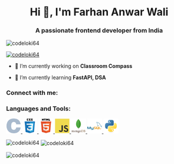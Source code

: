 <h1 align="center">Hi 👋, I'm Farhan Anwar Wali</h1>
<h3 align="center">A passionate frontend developer from India</h3>

<p align="left"> <img src="https://komarev.com/ghpvc/?username=codeloki64&label=Profile%20views&color=0e75b6&style=flat-square" alt="codeloki64" /> </p>

<p align="left"> <a href="https://github.com/ryo-ma/github-profile-trophy"><img src="https://github-profile-trophy.vercel.app/?username=codeloki64" alt="codeloki64" /></a> </p>

- 🔭 I’m currently working on **Classroom Compass**

- 🌱 I’m currently learning **FastAPI, DSA**

<h3 align="left">Connect with me:</h3>
<p align="left">
</p>

<h3 align="left">Languages and Tools:</h3>
<p align="left"> <a href="https://www.cprogramming.com/" target="_blank" rel="noreferrer"> <img src="https://raw.githubusercontent.com/devicons/devicon/master/icons/c/c-original.svg" alt="c" width="40" height="40"/> </a> <a href="https://www.w3schools.com/css/" target="_blank" rel="noreferrer"> <img src="https://raw.githubusercontent.com/devicons/devicon/master/icons/css3/css3-original-wordmark.svg" alt="css3" width="40" height="40"/> </a> <a href="https://www.w3.org/html/" target="_blank" rel="noreferrer"> <img src="https://raw.githubusercontent.com/devicons/devicon/master/icons/html5/html5-original-wordmark.svg" alt="html5" width="40" height="40"/> </a> <a href="https://developer.mozilla.org/en-US/docs/Web/JavaScript" target="_blank" rel="noreferrer"> <img src="https://raw.githubusercontent.com/devicons/devicon/master/icons/javascript/javascript-original.svg" alt="javascript" width="40" height="40"/> </a> <a href="https://www.mongodb.com/" target="_blank" rel="noreferrer"> <img src="https://raw.githubusercontent.com/devicons/devicon/master/icons/mongodb/mongodb-original-wordmark.svg" alt="mongodb" width="40" height="40"/> </a> <a href="https://www.mysql.com/" target="_blank" rel="noreferrer"> <img src="https://raw.githubusercontent.com/devicons/devicon/master/icons/mysql/mysql-original-wordmark.svg" alt="mysql" width="40" height="40"/> </a> <a href="https://www.python.org" target="_blank" rel="noreferrer"> <img src="https://raw.githubusercontent.com/devicons/devicon/master/icons/python/python-original.svg" alt="python" width="40" height="40"/> </a> </p>

<p><img align="left" src="https://github-readme-stats.vercel.app/api/top-langs?username=codeloki64&show_icons=true&locale=en&layout=compact" alt="codeloki64" /></p>

<p>&nbsp;<img align="center" src="https://github-readme-stats.vercel.app/api?username=codeloki64&show_icons=true&theme=tokyonight&locale=en" alt="codeloki64" /></p>

<p><img align="center" src="https://github-readme-streak-stats.herokuapp.com/?user=codeloki64&" alt="codeloki64" /></p>

